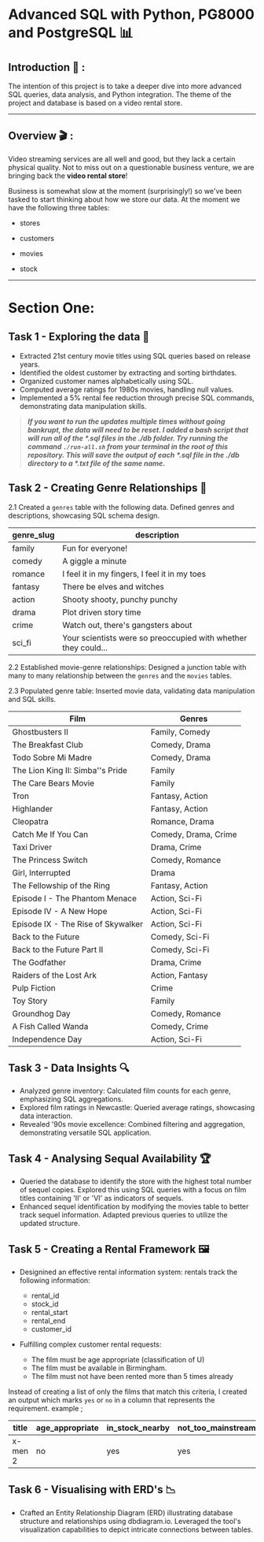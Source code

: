 # Advanced SQL with Python, PG8000 and PostgreSQL 📊

## Introduction 🎥 :
The intention of this project is to take a deeper dive into more advanced SQL queries, data analysis, and Python integration. The theme of the project and database is based on a video rental store. 

---

## Overview 🎬 :
Video streaming services are all well and good, but they lack a certain physical quality. Not to miss out on a questionable business venture, we are bringing back the **video rental store**!

Business is somewhat slow at the moment (surprisingly!) so we've been tasked to start thinking about how we store our data. At the moment we have the following three tables:

-   stores

-   customers

-   movies

-   stock

---

# Section One: 

## Task 1 - Exploring the data 🧐

- Extracted 21st century movie titles using SQL queries based on release years.
- Identified the oldest customer by extracting and sorting birthdates.
- Organized customer names alphabetically using SQL.
- Computed average ratings for 1980s movies, handling null values.
- Implemented a 5% rental fee reduction through precise SQL commands, demonstrating data manipulation skills.


> _**If you want to run the updates multiple times without going bankrupt, the data will need to be reset. I added a bash script that will run all of the *.sql files in the ./db folder. Try running the command `./run-all.sh` from your terminal in the root of this repository. This will save the output of each *.sql file in the ./db directory to a \*.txt file of the same name.**_

## Task 2 - Creating Genre Relationships 🤝

2.1 Created a `genres` table with the following data. Defined genres and descriptions, showcasing SQL schema design.

| genre_slug | description                                                    |
| ---------- | -------------------------------------------------------------- |
| family     | Fun for everyone!                                              |
| comedy     | A giggle a minute                                              |
| romance    | I feel it in my fingers, I feel it in my toes                  |
| fantasy    | There be elves and witches                                     |
| action     | Shooty shooty, punchy punchy                                   |
| drama      | Plot driven story time                                         |
| crime      | Watch out, there's gangsters about                             |
| sci_fi     | Your scientists were so preoccupied with whether they could... |


2.2 Established movie-genre relationships: Designed a junction table with many to many relationship between the `genres` and the `movies` tables.

2.3 Populated genre table: Inserted movie data, validating data manipulation and SQL skills.

| Film                               | Genres               |
| ---------------------------------- | -------------------- |
| Ghostbusters II                    | Family, Comedy       |
| The Breakfast Club                 | Comedy, Drama        |
| Todo Sobre Mi Madre                | Comedy, Drama        |
| The Lion King II: Simba''s Pride   | Family               |
| The Care Bears Movie               | Family               |
| Tron                               | Fantasy, Action      |
| Highlander                         | Fantasy, Action      |
| Cleopatra                          | Romance, Drama       |
| Catch Me If You Can                | Comedy, Drama, Crime |
| Taxi Driver                        | Drama, Crime         |
| The Princess Switch                | Comedy, Romance      |
| Girl, Interrupted                  | Drama                |
| The Fellowship of the Ring         | Fantasy, Action      |
| Episode I - The Phantom Menace     | Action, Sci-Fi       |
| Episode IV - A New Hope            | Action, Sci-Fi       |
| Episode IX - The Rise of Skywalker | Action, Sci-Fi       |
| Back to the Future                 | Comedy, Sci-Fi       |
| Back to the Future Part II         | Comedy, Sci-Fi       |
| The Godfather                      | Drama, Crime         |
| Raiders of the Lost Ark            | Action, Fantasy      |
| Pulp Fiction                       | Crime                |
| Toy Story                          | Family               |
| Groundhog Day                      | Comedy, Romance      |
| A Fish Called Wanda                | Comedy, Crime        |
| Independence Day                   | Action, Sci-Fi       |

## Task 3 - Data Insights 🔍

- Analyzed genre inventory: Calculated film counts for each genre, emphasizing SQL aggregations.
- Explored film ratings in Newcastle: Queried average ratings, showcasing data interaction.
- Revealed '90s movie excellence: Combined filtering and aggregation, demonstrating versatile SQL application.

## Task 4 - Analysing Sequal Availability 🏆

- Queried the database to identify the store with the highest total number of sequel copies. Explored this using SQL queries with a focus on film titles containing 'II' or 'VI' as indicators of sequels.
- Enhanced sequel identification by modifying the movies table to better track sequel information. Adapted previous queries to utilize the updated structure.

## Task 5 - Creating a Rental Framework 🖼️

 - Designined an effective rental information system: rentals track the following information:

    - rental_id
    - stock_id
    - rental_start
    - rental_end
    - customer_id
   
- Fulfilling complex customer rental requests: 
   - The film must be age appropriate (classification of U)
   - The film must be available in Birmingham.
   - The film must not have been rented more than 5 times already

Instead of creating a list of only the films that match this criteria, I created an output which marks `yes` or `no` in a column that represents the requirement. example ; 

| title   | age_appropriate | in_stock_nearby | not_too_mainstream |
| ------- | --------------- | --------------- | ------------------ |
| x-men 2 | no              | yes             | yes                |



## Task 6 - Visualising with ERD's 📉

- Crafted an Entity Relationship Diagram (ERD) illustrating database structure and relationships using dbdiagram.io. Leveraged the tool's visualization capabilities to depict intricate connections between tables.


